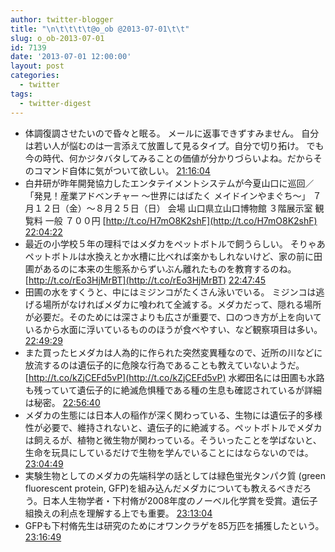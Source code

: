 ```yaml
---
author: twitter-blogger
title: "\n\t\t\t\t@o_ob @2013-07-01\t\t"
slug: o_ob-2013-07-01
id: 7139
date: '2013-07-01 12:00:00'
layout: post
categories:
  - twitter
tags:
  - twitter-digest
---
```


*   体調復調させたいので昏々と眠る。 メールに返事できずすみません。 自分は若い人が悩むのは一言添えて放置して見るタイプ。自分で切り拓け。 でも今の時代、何かジタバタしてみることの価値が分かりづらいよね。だからそのコマンド自体に気がついて欲しい。 [21:16:04](http://twitter.com/o_ob/statuses/351675569919893507)
*   白井研が昨年開発協力したエンタテイメントシステムが今夏山口に巡回／「発見！産業アドベンチャー ～世界にはばたく メイドインやまぐち～」 ７月１２日（金）～８月２５日（日） 会場 山口県立山口博物館 ３階展示室 観覧料 一般 ７００円 [http://t.co/H7mO8K2shF](http://t.co/H7mO8K2shF) [22:04:22](http://twitter.com/o_ob/statuses/351687726879342592)
*   最近の小学校５年の理科ではメダカをペットボトルで飼うらしい。 そりゃあペットボトルは水換えとか水槽に比べれば楽かもしれないけど、家の前に田圃があるのに本来の生態系からずいぶん離れたものを教育するのね。 [http://t.co/rEo3HjMrBT](http://t.co/rEo3HjMrBT) [22:47:45](http://twitter.com/o_ob/statuses/351698641855070208)
*   田圃の水をすくうと、中にはミジンコがたくさん泳いでいる。 ミジンコは逃げる場所がなければメダカに喰われて全滅する。メダカだって、隠れる場所が必要だ。そのためには深さよりも広さが重要で、口のつき方が上を向いているから水面に浮いているもののほうが食べやすい、など観察項目は多い。 [22:49:29](http://twitter.com/o_ob/statuses/351699081325842432)
*   また買ったヒメダカは人為的に作られた突然変異種なので、近所の川などに放流するのは遺伝子的に危険な行為であることも教えていないようだ。 [http://t.co/kZjCEFd5vP](http://t.co/kZjCEFd5vP) 水郷田名には田圃も水路も残っていて遺伝子的に絶滅危惧種である種の生息も確認されているが詳細は秘密。 [22:56:40](http://twitter.com/o_ob/statuses/351700887233765378)
*   メダカの生態には日本人の稲作が深く関わっている、生物には遺伝子的多様性が必要で、維持されないと、遺伝子的に絶滅する。ペットボトルでメダカは飼えるが、植物と微生物が関わっている。そういったことを学ばないと、生命を玩具にしているだけで生物を学んでいることにはならないのでは。 [23:04:49](http://twitter.com/o_ob/statuses/351702937170477056)
*   実験生物としてのメダカの先端科学の話としては緑色蛍光タンパク質 (green fluorescent protein, GFP)を組み込んだメダカについても教えるべきだろう。日本人生物学者・下村脩が2008年度のノーベル化学賞を受賞。遺伝子組換えの利点を理解する上でも重要。 [23:13:04](http://twitter.com/o_ob/statuses/351705012839260160)
*   GFPも下村脩先生は研究のためにオワンクラゲを85万匹を捕獲したという。 [23:16:49](http://twitter.com/o_ob/statuses/351705960374472704)